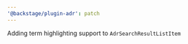 ```yaml
---
'@backstage/plugin-adr': patch
---
```


Adding term highlighting support to `AdrSearchResultListItem`
